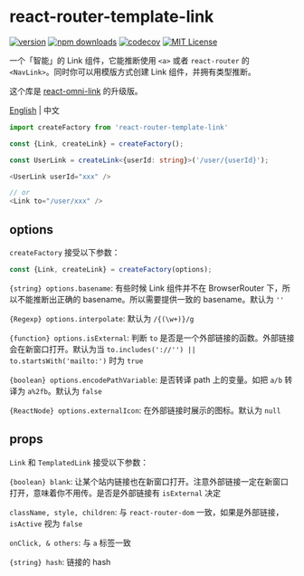 # react-router-template-link

[![version](https://img.shields.io/npm/v/react-router-template-link.svg?style=flat-square)](http://npm.im/react-router-template-link)
[![npm downloads](https://img.shields.io/npm/dm/react-router-template-link.svg?style=flat-square)](https://www.npmjs.com/package/react-router-template-link)
[![codecov](https://img.shields.io/codecov/c/gh/dancerphil/react-router-template-link)](https://codecov.io/gh/dancerphil/react-router-template-link)
[![MIT License](https://img.shields.io/npm/l/react-router-template-link.svg?style=flat-square)](http://opensource.org/licenses/MIT)

一个「智能」的 Link 组件，它能推断使用 `<a>` 或者 `react-router` 的 `<NavLink>`。同时你可以用模版方式创建 Link 组件，并拥有类型推断。

这个库是 [react-omni-link](https://github.com/ecomfe/react-omni-link) 的升级版。

[English](https://github.com/dancerphil/react-router-template-link/blob/master/README.md) | 中文

```typescript jsx
import createFactory from 'react-router-template-link'

const {Link, createLink} = createFactory();

const UserLink = createLink<{userId: string}>('/user/{userId}');

<UserLink userId="xxx" />

// or
<Link to="/user/xxx" />
```

## options

`createFactory` 接受以下参数：

```typescript jsx
const {Link, createLink} = createFactory(options);
```

`{string} options.basename`: 有些时候 Link 组件并不在 BrowserRouter 下，所以不能推断出正确的 basename。所以需要提供一致的 basename。默认为 `''`

`{Regexp} options.interpolate`: 默认为 `/{(\w+)}/g`

`{function} options.isExternal`: 判断 `to` 是否是一个外部链接的函数。外部链接会在新窗口打开。默认为当 `to.includes('://'') || to.startsWith('mailto:')` 时为 `true`

`{boolean} options.encodePathVariable`: 是否转译 path 上的变量。如把 `a/b` 转译为 `a%2fb`。默认为 `false`

`{ReactNode} options.externalIcon`: 在外部链接时展示的图标。默认为 `null`

## props

`Link` 和 `TemplatedLink` 接受以下参数：

`{boolean} blank`: 让某个站内链接也在新窗口打开。注意外部链接一定在新窗口打开，意味着你不用传。是否是外部链接有 `isExternal` 决定

`className, style, children`: 与 `react-router-dom` 一致，如果是外部链接， `isActive` 视为 `false`

`onClick, & others`: 与 `a` 标签一致

`{string} hash`: 链接的 hash

